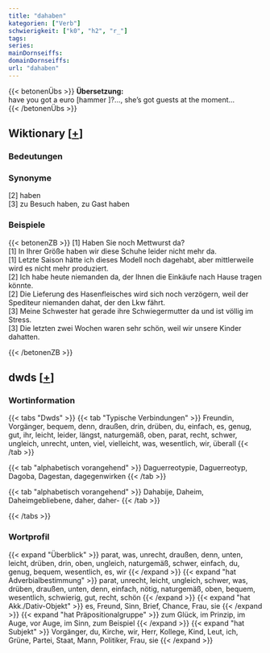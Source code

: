 ```yaml
---
title: "dahaben"
kategorien: ["Verb"]
schwierigkeit: ["k0", "h2", "r_"]
tags:
series:
mainDornseiffs:
domainDornseiffs:
url: "dahaben"
---
```


{{< betonenÜbs >}}
**Übersetzung:**  
have you got a euro [hammer ]?..., she’s got guests at the moment...  
{{< /betonenÜbs >}}

## Wiktionary [[+](https://de.wiktionary.org/wiki/dahaben)]

### Bedeutungen

### Synonyme
[2] haben  
[3] zu Besuch haben, zu Gast haben  

### Beispiele
{{< betonenZB >}}
[1] Haben Sie noch Mettwurst da?  
[1] In Ihrer Größe haben wir diese Schuhe leider nicht mehr da.  
[1] Letzte Saison hätte ich dieses Modell noch dagehabt, aber mittlerweile wird es nicht mehr produziert.  
[2] Ich habe heute niemanden da, der Ihnen die Einkäufe nach Hause tragen könnte.  
[2] Die Lieferung des Hasenfleisches wird sich noch verzögern, weil der Spediteur niemanden dahat, der den Lkw fährt.  
[3] Meine Schwester hat gerade ihre Schwiegermutter da und ist völlig im Stress.  
[3] Die letzten zwei Wochen waren sehr schön, weil wir unsere Kinder dahatten.  

{{< /betonenZB >}}


## dwds [[+](https://www.dwds.de/wb/dahaben)]

### Wortinformation
{{< tabs "Dwds" >}}
{{< tab "Typische Verbindungen" >}}
Freundin, Vorgänger, bequem, denn, draußen, drin, drüben, du, einfach, es, genug, gut, ihr, leicht, leider, längst, naturgemäß, oben, parat, recht, schwer, ungleich, unrecht, unten, viel, vielleicht, was, wesentlich, wir, überall
{{< /tab >}}

{{< tab "alphabetisch vorangehend" >}}
Daguerreotypie, Daguerreotyp, Dagoba, Dagestan, dagegenwirken
{{< /tab >}}

{{< tab "alphabetisch vorangehend" >}}
Dahabije, Daheim, Daheimgebliebene, daher, daher-
{{< /tab >}}

{{< /tabs >}}

### Wortprofil
{{< expand "Überblick" >}} parat, was, unrecht, draußen, denn, unten, leicht, drüben, drin, oben, ungleich, naturgemäß, schwer, einfach, du, genug, bequem, wesentlich, es, wir {{< /expand >}}
{{< expand "hat Adverbialbestimmung" >}} parat, unrecht, leicht, ungleich, schwer, was, drüben, draußen, unten, denn, einfach, nötig, naturgemäß, oben, bequem, wesentlich, schwierig, gut, recht, schön {{< /expand >}}
{{< expand "hat Akk./Dativ-Objekt" >}} es, Freund, Sinn, Brief, Chance, Frau, sie {{< /expand >}}
{{< expand "hat Präpositionalgruppe" >}} zum Glück, im Prinzip, im Auge, vor Auge, im Sinn, zum Beispiel {{< /expand >}}
{{< expand "hat Subjekt" >}} Vorgänger, du, Kirche, wir, Herr, Kollege, Kind, Leut, ich, Grüne, Partei, Staat, Mann, Politiker, Frau, sie {{< /expand >}}

